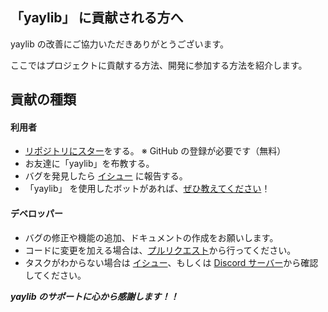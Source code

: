 ## 「yaylib」 に貢献される方へ

yaylib の改善にご協力いただきありがとうございます。

ここではプロジェクトに貢献する方法、開発に参加する方法を紹介します。

## 貢献の種類

#### 利用者

- [リポジトリにスター](https://github.com/qvco/yaylib)をする。 ※ GitHub の登録が必要です（無料）
- お友達に「yaylib」を布教する。
- バグを発見したら [イシュー](https://github.com/qvco/yaylib/issues) に報告する。
- 「yaylib」 を使用したボットがあれば、[ぜひ教えてください](https://discord.gg/MEuBfNtqRN)！

#### デベロッパー

- バグの修正や機能の追加、ドキュメントの作成をお願いします。
- コードに変更を加える場合は、[プルリクエスト](https://github.com/qvco/yaylib/pulls)から行ってください。
- タスクがわからない場合は [イシュー](https://github.com/qvco/yaylib/issues)、もしくは [Discord サーバー](https://discord.gg/MEuBfNtqRN)から確認してください。

**_yaylib のサポートに心から感謝します！！_**
